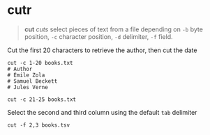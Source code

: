 # cutr

> **cut** *cuts* select pieces of text from a file depending on `-b` byte position, `-c` character position, 
> `-d` delimiter, `-f` field.





Cut the first 20 characters to retrieve the author, then cut the date
```shell
cut -c 1-20 books.txt
# Author              
# Émile Zola          
# Samuel Beckett      
# Jules Verne

cut -c 21-25 books.txt   
```

Select the second and third column using the default `tab` delimiter
```shell
cut -f 2,3 books.tsv
```